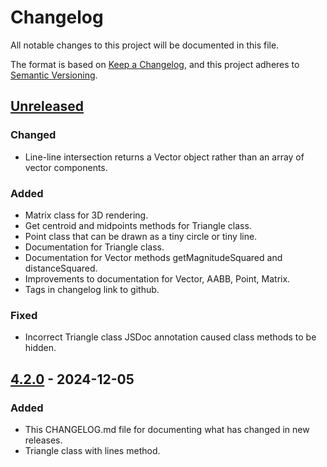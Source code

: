 # Changelog

All notable changes to this project will be documented in this file.

The format is based on [Keep a Changelog](https://keepachangelog.com/en/1.1.0/),
and this project adheres to [Semantic Versioning](https://semver.org/spec/v2.0.0.html).

## [Unreleased]

### Changed

- Line-line intersection returns a Vector object rather than an array of vector components.

### Added

- Matrix class for 3D rendering.
- Get centroid and midpoints methods for Triangle class.
- Point class that can be drawn as a tiny circle or tiny line.
- Documentation for Triangle class.
- Documentation for Vector methods getMagnitudeSquared and distanceSquared.
- Improvements to documentation for Vector, AABB, Point, Matrix.
- Tags in changelog link to github.

### Fixed

- Incorrect Triangle class JSDoc annotation caused class methods to be hidden.

## [4.2.0] - 2024-12-05

### Added

- This CHANGELOG.md file for documenting what has changed in new releases.
- Triangle class with lines method.

[Unreleased]: https://github.com/jakebeamish/Penplotting.js/compare/v4.2.0...HEAD
[4.2.0]: https://github.com/jakebeamish/Penplotting.js/compare/v4.1.0...v4.2.0
